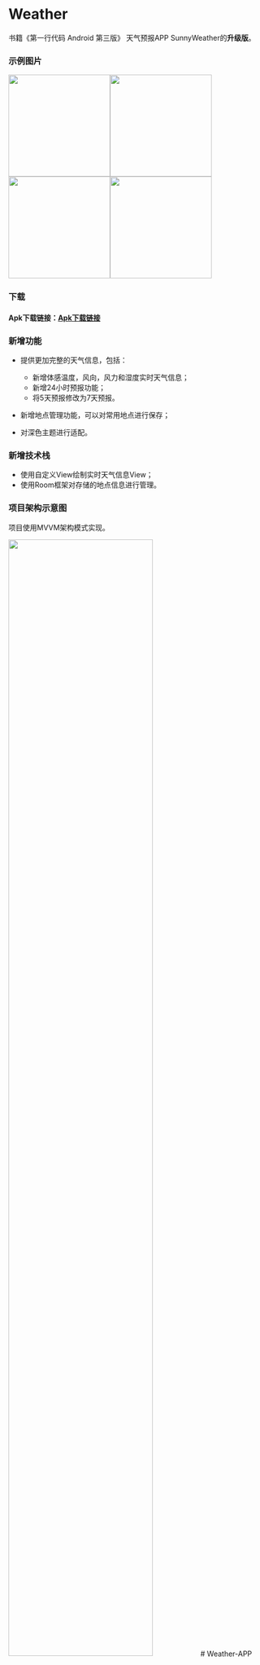 # Weather

书籍《第一行代码 Android 第三版》 天气预报APP  SunnyWeather的**升级版**。

### 示例图片

<p align="left">
   <img src=".\images\1.jpg" style="width:200px;" /><img src=".\images\2.jpg" style="width:200px;" /><img src=".\images\3.jpg" style="width:200px;" /><img src=".\images\4.jpg" style="width:200px;" />
</p>


### 下载

#### Apk下载链接：[Apk下载链接](https://github.com/linhao1998/Weather/releases/download/1.1.0/app-release.apk)

### 新增功能

- 提供更加完整的天气信息，包括：
  - 新增体感温度，风向，风力和湿度实时天气信息；
  - 新增24小时预报功能；
  - 将5天预报修改为7天预报。

- 新增地点管理功能，可以对常用地点进行保存；
- 对深色主题进行适配。

### 新增技术栈

- 使用自定义View绘制实时天气信息View；
- 使用Room框架对存储的地点信息进行管理。

### 项目架构示意图

项目使用MVVM架构模式实现。

<img src=".\images\weather_architecture.png" style="width:75%"/>#   W e a t h e r - A P P  
 